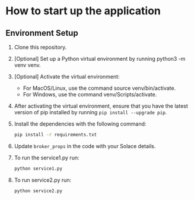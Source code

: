 # How to start up the application

## Environment Setup

1. Clone this repository.

2. [Optional] Set up a Python virtual environment by running python3 -m venv venv.

3. [Optional] Activate the virtual environment:
    - For MacOS/Linux, use the command source venv/bin/activate.
    - For Windows, use the command venv/Scripts/activate.
4. After activating the virtual environment, ensure that you have the latest version of pip installed by running `pip install --upgrade pip`.

5. Install the dependencies with the following command:
    ```bash
    pip install -r requirements.txt
    ```
6. Update `broker_props` in the code with your Solace details.
7. To run the service1.py run:
    ```bash
    python service1.py
    ```
8. To run service2.py run:
    ```bash
    python service2.py
    ```
